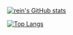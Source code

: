[![rein's GitHub stats](https://github-readme-stats.vercel.app/api?username=reinlmao&show_icons=true&theme=aura_dark)](https://github.com/reinlmao/github-readme-stats)

[![Top Langs](https://github-readme-stats.vercel.app/api/top-langs/?username=reinlmao&theme=aura_dark)](https://github.com/reinlmao/github-readme-stats)
